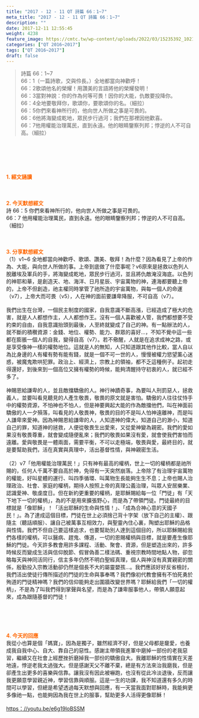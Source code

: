 ```yaml
---
title: "2017 - 12 - 11 QT 詩篇 66：1~7"
meta_title: "2017 - 12 - 11 QT 詩篇 66：1~7"
description: ""
date: 2017-12-11 12:55:45
weight: 4238
feature_image: https://cmtc.tw/wp-content/uploads/2022/03/15235392_10211799862337740_180693556567566654_o-1.webp
categories: ["QT 2016~2017"]
tags: ["QT 2016~2017"]
draft: false
---
```


<blockquote>詩篇 66：1~7<br />
66：1（一篇詩歌，交與伶長。）全地都當向神歡呼！<br />
66：2歌頌他名的榮耀！用讚美的言語將他的榮耀發明！<br />
66：3當對神說：你的作為何等可畏！因你的大能，仇敵要投降你。<br />
66：4全地要敬拜你，歌頌你，要歌頌你的名。（細拉）<br />
66：5你們來看神所行的，他向世人所做之事是可畏的。<br />
66：6他將海變成乾地，眾民步行過河；我們在那裡因他歡喜。<br />
66：7他用權能治理萬民，直到永遠。他的眼睛鑒察列邦；悖逆的人不可自高。（細拉）</blockquote><br />
&nbsp;<br />
<br />
&nbsp;<br />
<br />
<span style="color: #ff6600;"><strong>1. </strong><strong>經文誦讀</strong></span><br />
<br />
<span style="color: #ff6600;"><strong> </strong></span><br />
<br />
<span style="color: #ff6600;"><strong>2. 今天默想</strong><strong>經文<br />
</strong></span>詩 66：5 你們來看神所行的，他向世人所做之事是可畏的。<br />
66：7 他用權能治理萬民，直到永遠。他的眼睛鑒察列邦；悖逆的人不可自高。（細拉）<br />
<br />
&nbsp;<br />
<br />
<span style="color: #ff6600;"><strong>3. 分享默想經文<br />
</strong></span>（1）v1~6 全地都當向神歡呼、歌頌、讚美、敬拜！為什麼？因為看見了上帝的作為、大能，與向世人所做的事。上帝到底做了什麼事呢？v6原來是拯救以色列人脫離埃及軍兵的手，將海變成乾地，眾民步行過河，並且將仇敵淹沒海底。以色列的神耶和華，是創造天、地、海洋、日月星辰、宇宙萬物的神，連海都要聽上帝的，上帝不但創造，祂主權同時掌管了祂所造的宇宙萬物，與每一個人的命運（v7），上帝大而可畏（v5），人在神的面前要謙卑降服，不可自高（v7）。<br />
<br />
我們出生在台灣，一個民主制度的國家，自我意識不斷高漲，已經造成了極大的危害，就是人人都想作主，人人都想作王。沒有一個人喜歡被人管，我們都想要不受約束的自由，自我意識抬頭到最後，人至終就變成了自己的神。有一點辦法的人，就不斷的積穳資源：金錢、地位、權勢、能力、群眾的喜好…，不知不覺中這一些都在膨脹一個人的自我，變得自高（v7）。若不儆醒，人就是在追求成神之路，或是享受像神一樣的權勢地位。這就是人的無知，人只知道跟其他作比較，當人自以為比身邊的人有權有勢有能有錢，就是一個不可一世的人，慢慢被權力慾望薰心迷惑，被魔鬼欺哄犯罪。政治上、經濟上，宗教上的領袖，都不乏這種例子。起初走得還好，到後來到一個高位又擁有權勢的時候，能夠清醒持守初衷的人，就已經不多了。<br />
<br />
神賜恩給謙卑的人，並且敵擋驕傲的人。神行神蹟奇事，為要叫人刑罰惡人，拯救義人，並要叫看見聽見的人產生敬畏，敬畏的原文就是害怕。驕傲的人往往仗恃手中的權勢資源，不怕神也不怕人，但是神要興起大能的作為敵擋他們，叫在神面前驕傲的人一夕殞落，叫看見的人敬畏神，敬畏的目的不是叫人怕神遠離神，而是叫人謙卑來愛神。因為神賜恩給謙卑的人，人知道神的偉大，知道自己的渺小，知道自己的罪，知道神的拯救，人便從敬畏生出愛來，又從愛神變為親密。我們的愛如果沒有敬畏尊重，就會變成隨便亂來；我們的敬畏如果沒有愛，就會使我們害怕而遠離。愛與敬畏是一體兩面，需要平衡，不可以走極端，敬畏與愛，最終目的，就是要幫助我們，活在真實與真理中，活出基督性情，與神親密生活。<br />
<br />
（2）v7「他用權能治理萬民！」只有神有最高的權柄，世上一切的權柄都是祂所賜的，任何人千萬不要自高於神，免得有一天突然崩落。上帝除了有治理宇宙萬物的權能，好叫星體的運行、叫四季循環、叫萬物生長能夠生生不息；上帝也賜人治理政治、社會、家庭的權柄，期待人按照上帝的真理公義治理，叫眾人安居樂業、認識愛神、敬虔度日。但在新約更重要的權柄，是耶穌賜給每一位「門徒」有「天下地下一切的權柄」，為的不是用來擴張野心，而是為了帶領門徒。門徒最終的目標就是「像耶穌」！「活出耶穌的生命與性情！」、「成為合神心意的天國子民！」。為了達成這個目標，門徒在世上必須捨己背十字架（放下自己的主權）、跟隨主（聽話順服）、讓自己被萬事互相效力，與聖靈內住心裏，陶塑出耶穌的品格與性情。我們不但自己要這樣追求，也要幫助別人達到這個目的，所以耶穌賜給我們各樣的權柄，可以醫病、趕鬼、傳道，一切的恩賜權柄與目標，就是要產生像耶穌的門徒。今天許多教會用許多課程、活動、聚會、資源，但是塑造出來的，許多時候反而變成生活與信仰脫節、假冒偽善二樣法碼、重視宗教時間地點人物，卻忽略每天與神同活同行，信主多年仍然不明白聖經真理，個人與神沒有真實親密的關係，殷勤投入宗教活動卻仍然是個長不大的屬靈嬰孩…。我們應該好好反省檢討，我們活出使徒行傳所描述的門徒的生命與事奉嗎？我們像初代教會擁有不怕死勇於殉道的門徒精神嗎？我們的信仰能夠走出圍牆改變世界嗎？耶穌給我們「一切的權柄」，不是為了叫我們得到掌聲與名望，而是為了謙卑服事他人，帶領人願意起來，成為跟隨基督的門徒！<br />
<br />
&nbsp;<br />
<br />
&nbsp;<br />
<br />
<span style="color: #ff6600;"><strong>4. 今天的回應<br />
</strong></span>我從小也算是個「媽寶」，因為是獨子，雖然經濟不好，但是父母都是竉愛，也養成我自我中心、自大、靠自己的惡性。感謝主帶領我進軍中磨掉一部份的老我惡習，繼續又在社會上經歷挫折磨掉我一部份的驕傲自大。我離耶穌的性情實在天差地遠，悖逆老我太過強大。但是感謝天父不離不棄，總是有方法來治我磨我，但是卻產生出更多的喜樂與信靠。讓我沒有因此被嚇跑，也沒有從此冷淡退後，反而讓我更願意學習親近神，學習信靠與順服。這是一生的功課，我不知道還有多久的時間可以學習，但總是希望透過每天默想與回應，有一天當我面對耶穌時，我能夠更多像祂一點，也能夠因為我在世上的服事，幫助更多人活得更像耶穌！<br />
<br />
<a href="http://https：//youtu.be/e6g19loBSSM">https：//youtu.be/e6g19loBSSM</a><br />
<br />
&nbsp;
        